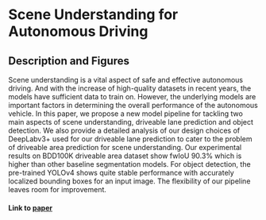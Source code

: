 # Scene Understanding for Autonomous Driving

## Description and Figures
Scene understanding is a vital aspect of safe and effective autonomous driving. And with the increase of high-quality datasets in recent years, the models have sufficient data to train on. However, the underlying models are important factors in determining the overall performance of the autonomous vehicle. In this paper, we propose a new model pipeline for tackling two main aspects of scene understanding, driveable lane prediction and object detection. We also provide a detailed analysis of our design choices of DeepLabv3+ used for our driveable lane prediction to cater to the problem of driveable area prediction for scene understanding. Our experimental results on BDD100K driveable area dataset show fwIoU 90.3% which is higher than other baseline segmentation models. For object detection, the pre-trained YOLOv4 shows quite stable performance with accurately localized bounding boxes for an input image. The flexibility of our pipeline leaves room for improvement.

#### Link to [paper](https://www.researchgate.net/publication/372189733_Scene_Understanding_for_Autonomous_Driving)
